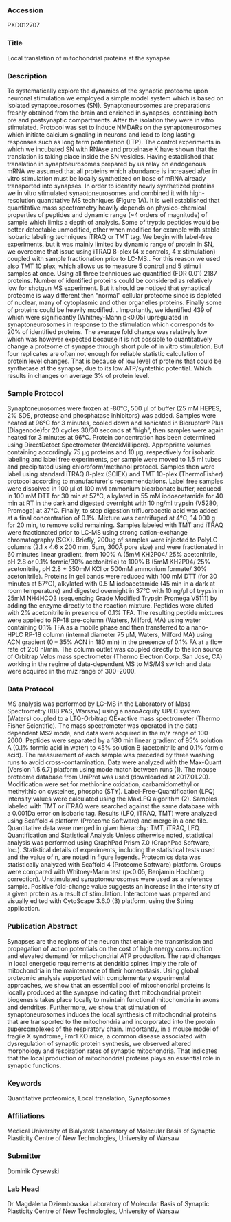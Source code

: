 ### Accession
PXD012707

### Title
Local translation of mitochondrial proteins at the synapse

### Description
To systematically explore the  dynamics of the synaptic proteome upon neuronal stimulation we employed a simple model system which is based on isolated synaptoeurosomes (SN). Synaptoneurosomes are preparations freshly obtained from the brain and enriched in synapses, containing both pre and postsynaptic compartments. After the isolation they were in vitro stimulated. Protocol was set to induce NMDARs on the synaptoneurosomes which initiate calcium signaling in neurons and lead to long lasting responses such as long term potentiation (LTP). The control experiments in which we incubated SN with RNAse and proteinase K have shown that the translation is taking place inside the SN vesicles.  Having established that translation in synaptoeurosomes prepared by us relay on endogenous mRNA we assumed that all proteins which abundance is increased after in vitro stimulation must be locally synthetized on base of mRNA already transported into synapses. In order to identify newly synthetized proteins we in vitro stimulated synaotoneurosomes and combined it with high-resolution quantitative MS techniques (Figure 1A).  It is well established that quantitative mass spectrometry heavily depends on physico-chemical properties of peptides and dynamic range (~4 orders of magnitude) of sample which limits a depth of analysis.  Some of tryptic peptides would be better detectable unmodified, other when modified for example with stable isobaric labeling techniques  iTRAQ or TMT tag. We begin with label-free experiments,  but it was mainly limited by dynamic range of protein in SN, we overcome that issue using iTRAQ 8-plex (4 x controls, 4 x stimulation) coupled with sample fractionation prior to LC-MS.. For this reason we used also TMT 10 plex, which allows us to measure 5 control and 5 stimuli samples at once. Using all three techniques we quantified (FDR 0.01) 2187 proteins. Number of identified proteins could be considered as relatively low for shotgun  MS experiment. But  it should be noticed that synaptical proteome is way different then “normal” cellular proteome since is depleted of nuclear, many of cytoplasmic and other organelles proteins. Finally some of proteins could be heavily modified. . Importantly, we identified 439 of which were significantly (Whitney-Mann p<0.05) upregulated in synaptoneurosomes in response to the stimulation which corresponds to 20% of  identified proteins. The average fold change was relatively low which was however expected because it is not possible to quantitatively change a proteome of synapse through short pule of in vitro stimulation. But four replicates are often not enough for reliable statistic calculation of protein level changes. That is because of low level of proteins that could be synthetase at the synapse, due to its low ATP/syntethic potential. Which results in changes on average 3% of protein level.

### Sample Protocol
Synaptoneurosomes were frozen at -80°C, 500 µl of buffer (25 mM HEPES, 2% SDS, protease and phosphatase inhibitors) was added. Samples were heated at 96°C  for 3 minutes, cooled down and sonicated in Bioruptor® Plus (Diagenode)for 20 cycles 30/30 seconds at “high”, then samples were again heated for 3 minutes at 96°C.   Protein concentration has been determined using DirectDetect Spectrometer (MerckMillipore). Appropriate volumes containing accordingly 75 µg proteins and 10 µg, respectively for isobaric labeling and label free experiments, per sample were moved to 1.5 ml tubes and precipitated using chloroform/methanol protocol. Samples then were label using standard iTRAQ 8-plex (SCIEX) and TMT 10-plex (ThermoFisher) protocol according to manufacturer's recommendations. Label free samples were dissolved in 100 μl of 100 mM ammonium bicarbonate buffer, reduced in 100 mM DTT for 30 min at 57°C, alkylated in 55 mM iodoacetamide for 40 min at RT in the dark and digested overnight with 10 ng/ml trypsin (V5280, Promega) at 37°C. Finally, to stop digestion trifluoroacetic acid was added at a final concentration of 0.1%. Mixture was centrifuged at 4°C, 14 000 g for 20 min, to remove solid remaining.  Samples labeled with TMT and iTRAQ were fractionated prior to LC-MS using strong cation-exchange chromatography (SCX). Briefly, 200ug of samples were injected to PolyLC columns (2.1 x 4.6 x 200 mm,  5µm,  300Å pore size) and were fractionated in 60 minutes linear gradient, from 100% A (5mM KH2P04/ 25% acetonitrile, pH 2.8 or 0.1% formic/30% acetonitrile) to 100% B (5mM KH2P04/ 25% acetonitrile, pH 2.8 + 350mM KCl or 500mM ammonium formate/ 30% acetonitrile).   Proteins in gel bands were reduced with 100 mM DTT (for 30 minutes at 57°C), alkylated with 0.5 M iodoacetamide (45 min in a dark at room temperature) and digested overnight in 37°C with 10 ng/μl of trypsin in 25mM NH4HCO3 (sequencing Grade Modified Trypsin Promega V5111) by adding the enzyme directly to the reaction mixture. Peptides were eluted with 2% acetonitrile in presence of 0.1% TFA. The resulting peptide mixtures were applied to RP-18 pre-column (Waters, Milford, MA) using water containing 0.1% TFA as a mobile phase and then transferred to a nano-HPLC RP-18 column (internal diameter 75 µM, Waters, Milford MA) using ACN gradient (0 – 35% ACN in 180 min) in the presence of 0.1% FA at a flow rate of 250 nl/min. The column outlet was coupled directly to the ion source of Orbitrap Velos mass spectrometer (Thermo Electron Corp.,San Jose, CA) working in the regime of data-dependent MS to MS/MS switch and data were acquired in the m/z range of 300–2000.

### Data Protocol
MS analysis was performed by LC-MS in the Laboratory of Mass Spectrometry (IBB PAS, Warsaw) using a nanoAcquity UPLC system (Waters) coupled to a LTQ-Orbitrap QExactive mass spectrometer (Thermo Fisher Scientific). The mass spectrometer was operated in the data-dependent MS2 mode, and data were acquired in the m/z range of 100-2000. Peptides were separated by a 180 min linear gradient of 95% solution A (0.1% formic acid in water) to 45% solution B (acetonitrile and 0.1% formic acid). The measurement of each sample was preceded by three washing runs to avoid cross-contamination. Data were analyzed with the  Max-Quant (Version 1.5.6.7) platform using mode match between runs (1). The mouse proteome database from UniProt was used (downloaded at 2017.01.20). Modification were set for methionine oxidation, carbamidomethyl or methylthio on cysteines, phospho (STY). Label-Free-Quantification (LFQ) intensity values were calculated using the MaxLFQ algorithm (2). Samples labeled with TMT or iTRAQ were searched against the same database with a 0.001Da error on isobaric tag. Results (LFQ, iTRAQ, TMT) were analyzed using Scaffold 4 platform (Proteome Software) and merge in a one file. Quantitative data were merged in given hierarchy: TMT, iTRAQ, LFQ.     Quantification and Statistical Analysis Unless otherwise noted, statistical analysis was performed using GraphPad Prism 7.0 (GraphPad Software, Inc.). Statistical details of experiments, including the statistical tests used and the value of n, are noted in figure legends. Proteomics data was statistically analyzed with Scaffold 4 (Proteome Software) platform. Groups were compared with Whitney-Mann test (p<0.05, Benjamin Hochberg correction). Unstimulated synaptoneurosomes were used as a reference sample. Positive fold-change value suggests an increase in the intensity of a given protein as a result of stimulation.   Interactome was prepared and visually edited with CytoScape 3.6.0 (3) platform, using the String application.

### Publication Abstract
Synapses are the regions of the neuron that enable the transmission and propagation of action potentials on the cost of high energy consumption and elevated demand for mitochondrial ATP production. The rapid changes in local energetic requirements at dendritic spines imply the role of mitochondria in the maintenance of their homeostasis. Using global proteomic analysis supported with complementary experimental approaches, we show that an essential pool of mitochondrial proteins is locally produced at the synapse indicating that mitochondrial protein biogenesis takes place locally to maintain functional mitochondria in axons and dendrites. Furthermore, we show that stimulation of synaptoneurosomes induces the local synthesis of mitochondrial proteins that are transported to the mitochondria and incorporated into the protein supercomplexes of the respiratory chain. Importantly, in a mouse model of fragile X syndrome, Fmr1 KO mice, a common disease associated with dysregulation of synaptic protein synthesis, we observed altered morphology and respiration rates of synaptic mitochondria. That indicates that the local production of mitochondrial proteins plays an essential role in synaptic functions.

### Keywords
Quantitative proteomics, Local translation, Synaptosomes

### Affiliations
Medical University of Bialystok
Laboratory of Molecular Basis of Synaptic Plasticity Centre of New Technologies, University of Warsaw

### Submitter
Dominik Cysewski

### Lab Head
Dr Magdalena Dziembowska
Laboratory of Molecular Basis of Synaptic Plasticity Centre of New Technologies, University of Warsaw



